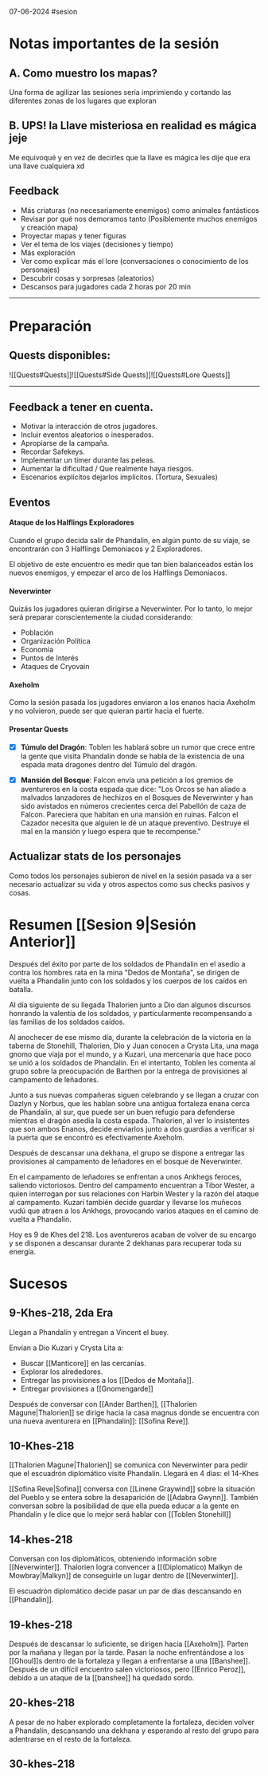 07-06-2024
#sesion 
# Notas importantes de la sesión
## A. Como muestro los mapas?
Una forma de agilizar las sesiones sería imprimiendo y cortando las diferentes zonas de los lugares que exploran
## B. UPS! la Llave misteriosa en realidad es mágica jeje
Me equivoqué y en vez de decirles que la llave es mágica les dije que era una llave cualquiera xd
## Feedback
- Más criaturas (no necesariamente enemigos) como animales fantásticos
- Revisar por qué nos demoramos tanto (Posiblemente muchos enemigos y creación mapa)
- Proyectar mapas y tener figuras
- Ver el tema de los viajes (decisiones y tiempo)
- Más exploración
- Ver como explicar más el lore (conversaciones o conocimiento de los personajes) 
- Descubrir cosas y sorpresas (aleatorios)
- Descansos para jugadores cada 2 horas por 20 min
***
# Preparación
## Quests disponibles:
![[Quests#Quests]]![[Quests#Side Quests]]![[Quests#Lore Quests]]
***
## Feedback a tener en cuenta.
- Motivar la interacción de otros jugadores.
- Incluir eventos aleatorios o inesperados.
- Apropiarse de la campaña.
- Recordar Safekeys.
- Implementar un timer durante las peleas.
- Aumentar la dificultad / Que realmente haya riesgos.
- Escenarios explícitos dejarlos implícitos. (Tortura, Sexuales)
## Eventos
#### Ataque de los Halflings Exploradores
Cuando el grupo decida salir de Phandalin, en algún punto de su viaje, se encontrarán con 3 Halflings Demoniacos y 2 Exploradores. 

El objetivo de este encuentro es medir que tan bien balanceados están los nuevos enemigos, y empezar el arco de los Halflings Demoniacos.
#### Neverwinter
Quizás los jugadores quieran dirigirse a Neverwinter. Por lo tanto, lo mejor será preparar conscientemente la ciudad considerando:
- Población
- Organización Política
- Economía
- Puntos de Interés
- Ataques de Cryovain
#### Axeholm
Como la sesión pasada los jugadores enviaron a los enanos hacia Axeholm y no volvieron, puede ser que quieran partir hacia el fuerte.
#### Presentar Quests
- [x] **Túmulo del Dragón**: 
	Toblen les hablará sobre un rumor que crece entre la gente que visita Phandalin donde se habla de la existencia de una espada mata dragones dentro del Túmulo del dragón.

- [x] **Mansión del Bosque**: 
	Falcon envía una petición a los gremios de aventureros en la costa espada que dice: "Los Orcos se han aliado a malvados lanzadores de hechizos en el Bosques de Neverwinter y han sido avistados en números crecientes cerca del Pabellón de caza de Falcon. Pareciera que habitan en una mansión en ruinas. Falcon el Cazador necesita que alguien le dé un ataque preventivo. Destruye el mal en la mansión y luego espera que te recompense."
## Actualizar stats de los personajes
Como todos los personajes subieron de nivel en la sesión pasada va a ser necesario actualizar su vida y otros aspectos como sus checks pasivos y cosas.
# Resumen [[Sesion 9|Sesión Anterior]]
Después del éxito por parte de los soldados de Phandalin en el asedio a contra los hombres rata en la mina "Dedos de Montaña", se dirigen de vuelta a Phandalin junto con los soldados y los cuerpos de los caídos en batalla.

Al día siguiente de su llegada Thalorien junto a Dio dan algunos discursos honrando la valentía de los soldados, y particularmente recompensando a las familias de los soldados caídos.

Al anochecer de ese mismo día, durante la celebración de la victoria en la taberna de Stonehill, Thalorien, Dio y Juan conocen a Crysta Lita, una maga gnomo que viaja por el mundo, y a Kuzari, una mercenaria que hace poco se unió a los soldados de Phandalin. En el intertanto, Toblen les comenta al grupo sobre la preocupación de Barthen por la entrega de provisiones al campamento de leñadores.

Junto a sus nuevas compañeras siguen celebrando y se llegan a cruzar con Dazlyn y Norbus, que les hablan sobre una antigua fortaleza enana cerca de Phandalin, al sur, que puede ser un buen refugio para defenderse mientras el dragón asedia la costa espada. Thalorien, al ver lo insistentes que son ambos Enanos, decide enviarlos junto a dos guardias a verificar si la puerta que se encontró es efectivamente Axeholm.

Después de descansar una dekhana, el grupo se dispone a entregar las provisiones al campamento de leñadores en el bosque de Neverwinter.

En el campamento de leñadores se enfrentan a unos Ankhegs feroces, saliendo victoriosos. Dentro del campamento encuentran a Tibor Wester, a quien interrogan por sus relaciones con Harbin Wester y la razón del ataque al campamento. Kuzari también decide guardar y llevarse los muñecos vudú que atraen a los Ankhegs, provocando varios ataques en el camino de vuelta a Phandalin.

Hoy es 9 de Khes del 218. Los aventureros acaban de volver de su encargo y se disponen a descansar durante 2 dekhanas para recuperar toda su energía.
# Sucesos
## 9-Khes-218, 2da Era
Llegan a Phandalin y entregan a Vincent el buey.

Envían a Dio Kuzari y Crysta Lita a:
- Buscar [[Manticore]] en las cercanías.
- Explorar los alrededores.
- Entregar las provisiones a los [[Dedos de Montaña]].
- Entregar provisiones a [[Gnomengarde]]

Después de conversar con [[Ander Barthen]], [[Thalorien Magune|Thalorien]] se dirige hacia la casa magnus donde se encuentra con una nueva aventurera en [[Phandalin]]: [[Sofina Reve]].
## 10-Khes-218
[[Thalorien Magune|Thalorien]] se comunica con Neverwinter para pedir que el escuadrón diplomático visite Phandalin. Llegará en 4 días: el 14-Khes

[[Sofina Reve|Sofina]] conversa con [[Linene Graywind]] sobre la situación del Pueblo y se entera sobre la desaparición de [[Adabra Gwynn]]. También conversan sobre la posibilidad de que ella pueda educar a la gente en Phandalin y le dice que lo mejor será hablar con [[Toblen Stonehill]]
## 14-khes-218
Conversan con los diplomáticos, obteniendo información sobre [[Neverwinter]]. Thalorien logra convencer a [[(Diplomatico) Malkyn de Mowbray|Malkyn]] de conseguirle un lugar dentro de [[Neverwinter]].

El escuadrón diplomático decide pasar un par de días descansando en [[Phandalin]].
## 19-khes-218
Después de descansar lo suficiente, se dirigen hacia [[Axeholm]]. Parten por la mañana y llegan por la tarde. Pasan la noche enfrentándose a los [[Ghoul]]s dentro de la fortaleza y llegan a enfrentarse a una [[Banshee]]. Después de un difícil encuentro salen victoriosos, pero [[Enrico Peroz]], debido a un ataque de la [[banshee]] ha quedado sordo.
## 20-khes-218
A pesar de no haber explorado completamente la fortaleza, deciden volver a Phandalin, descansando una dekhana y esperando al resto del grupo para adentrarse en el resto de la fortaleza.
## 30-khes-218